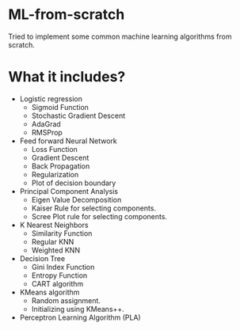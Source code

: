 # ML-from-scratch

Tried to implement some common machine learning algorithms from scratch.<br>
<h1> What it includes? </h1>
<ul>
  <li> Logistic regression  
    <ul>
      <li> Sigmoid Function </li>
      <li> Stochastic Gradient Descent </li>
      <li> AdaGrad </li>
      <li> RMSProp </li>
    </ul>
  </li>
  <li> Feed forward Neural Network
    <ul>
      <li> Loss Function </li>
      <li> Gradient Descent </li>
      <li> Back Propagation </li>
      <li> Regularization </li>
      <li> Plot of decision boundary </li>
    </ul>
  </li>
  <li> Principal Component Analysis
    <ul>
      <li> Eigen Value Decomposition </li>
      <li> Kaiser Rule for selecting components. </li>
      <li> Scree Plot rule for selecting components. </li>
    </ul>
  </li>
  <li> K Nearest Neighbors
    <ul>
      <li> Similarity Function </li>
      <li> Regular KNN </li>
      <li> Weighted KNN </li>
    </ul>
  </li>
  <li> Decision Tree
    <ul>
      <li> Gini Index Function </li>
      <li> Entropy Function </li>
      <li> CART algorithm </li>
    </ul>
   </li>
  <li> KMeans algorithm
    <ul>
      <li> Random assignment. </li>
      <li> Initializing using KMeans++. </li>
    </ul>
  </li>
  <li> Perceptron Learning Algorithm (PLA)
  </li>
</ul>
  
